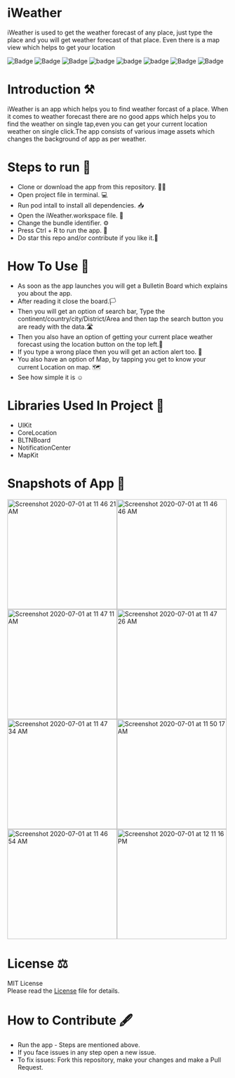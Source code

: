 # iWeather
iWeather is used to get the weather forecast of any place, just type the place and you will get weather forecast of that place.
Even there is a map view which helps to get your location

![Badge](https://img.shields.io/badge/License-MIT-yellow) 
![Badge](https://img.shields.io/badge/Pod-BLTNBoard-pink) 
![Badge](https://img.shields.io/badge/Xcode-11.5-green)
![badge](https://img.shields.io/badge/Swift-5.0-red)
![badge](https://img.shields.io/badge/iOS-13-blue)
![badge](https://img.shields.io/badge/Platfrom-iOS-orange)
![Badge](https://img.shields.io/badge/QR-Scanner-yellowgreen)
![Badge](https://img.shields.io/badge/QR-Generator-black)

# Introduction ⚒  
iWeather is an app which helps you to find weather forcast of a place. When it comes to weather forecast there are no good apps which helps you to find the 
weather on single tap,even you can get your current location weather on single click.The app consists of various image assets which changes the background of app as per
weather.

# Steps to run 📲

* Clone or download the app from this repository. 👩‍💻
* Open project file in terminal. 💻
* Run pod intall to install all dependencies. 📥
* Open the iWeather.workspace file. 💾
* Change the bundle identifier. ⚙️
* Press Ctrl + R to run the app. 📲
* Do star this repo and/or contribute if you like it.🙂 

# How To Use 🛑 
* As soon as the app launches you will get a Bulletin Board which explains you about the app. 
* After reading it close the board.🏳️
* Then you will get an option of search bar, Type the continent/country/city/District/Area and then tap the search button you are ready with the data.🛣
* Then you also have an option of getting your current place weather forecast using the location button on the top left.📳 
* If you type a wrong place then you will get an action alert too. 📳
* You also have an option of Map, by tapping you get to know your current Location on map. 🗺 
* See how simple it is ☺️

# Libraries Used In Project 📒 

* UIKit <br>
* CoreLocation
* BLTNBoard
* NotificationCenter
* MapKit 

# Snapshots of App 📸

<img width="250" alt="Screenshot 2020-07-01 at 11 46 21 AM" src="https://user-images.githubusercontent.com/56252259/86209859-14b0bb00-bb91-11ea-86d7-7108fccaab9b.png"><img width="250" alt="Screenshot 2020-07-01 at 11 46 46 AM" src="https://user-images.githubusercontent.com/56252259/86210615-8a695680-bb92-11ea-98a9-bd912d15883e.png"><img width="250" alt="Screenshot 2020-07-01 at 11 47 11 AM" src="https://user-images.githubusercontent.com/56252259/86210632-905f3780-bb92-11ea-97a3-ce6ac325cb0b.png"><img width="250" alt="Screenshot 2020-07-01 at 11 47 26 AM" src="https://user-images.githubusercontent.com/56252259/86210640-92c19180-bb92-11ea-848c-7ee59cd65b8e.png"><img width="250" alt="Screenshot 2020-07-01 at 11 47 34 AM" src="https://user-images.githubusercontent.com/56252259/86210643-935a2800-bb92-11ea-930b-ca8d4b150c41.png"><img width="250" alt="Screenshot 2020-07-01 at 11 50 17 AM" src="https://user-images.githubusercontent.com/56252259/86210645-93f2be80-bb92-11ea-97b0-5e0e260a83bb.png"><img width="250" alt="Screenshot 2020-07-01 at 11 46 54 AM" src="https://user-images.githubusercontent.com/56252259/86210628-8e957400-bb92-11ea-9165-774f69ebc617.png"><img width="250" alt="Screenshot 2020-07-01 at 12 11 16 PM" src="https://user-images.githubusercontent.com/56252259/86212193-357b0f80-bb95-11ea-8564-586ba3a9ad4f.png">



# License ⚖️  

MIT License<br> Please read the [License](https://github.com/gokulnair2001/iWeather/blob/master/LICENSE) file for details.

# How to Contribute 🖋 

* Run the app - Steps are mentioned above.
* If you face issues in any step open a new issue.
* To fix issues: Fork this repository, make your changes and make a Pull Request. 


